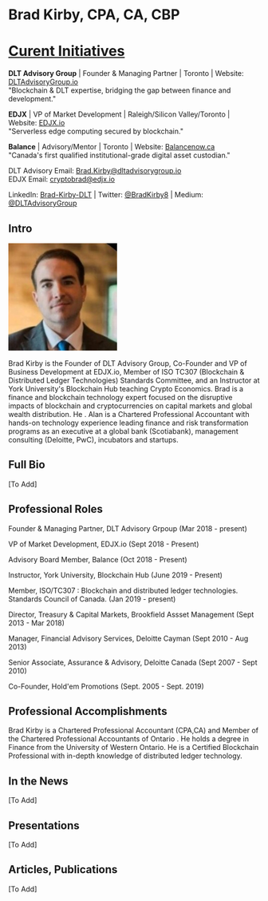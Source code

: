 # Brad Kirby, CPA, CA, CBP  

# <b><u>Curent Initiatives</u></b>

<b>DLT Advisory Group</b> | Founder & Managing Partner | Toronto | Website: [DLTAdvisoryGroup.io](https://dltadvisorygroup.io)  
"Blockchain & DLT expertise, bridging the gap between finance and development." 

<b>EDJX</b> | VP of Market Development | Raleigh/Silicon Valley/Toronto | Website: [EDJX.io](https://edjx.io)  
"Serverless edge computing secured by blockchain."
  
<b>Balance</b> | Advisory/Mentor | Toronto | Website: [Balancenow.ca](https://balancenow.ca/custody)  
"Canada's first qualified institutional-grade digital asset custodian."

DLT Advisory Email: [Brad.Kirby@dltadvisorygroup.io](mailto:brad.kirby@dltadvisorygroup.io)  
EDJX Email: [cryptobrad@edjx.io](mailto:brad@edjx.io)  

LinkedIn: [Brad-Kirby-DLT](https://LinkedIn.com/in/brad-kirby-dlt) | Twitter: [@BradKirby8](https://twitter.com/bradkirby8) | Medium:  [@DLTAdvisoryGroup](https://medium.com/@dltadvisorygroup) 

## Intro

![AAW](https://github.com/bradkirby85/bio/blob/master/Pics/BradKirby2.jpg)  

Brad Kirby is the Founder of DLT Advisory Group, Co-Founder and VP of Business Development at EDJX.io, Member of ISO TC307 (Blockchain & Distributed Ledger Technologies) Standards Committee, and an Instructor at York University's Blockchain Hub teaching Crypto Economics.  Brad is a finance and blockchain technology expert focused on the disruptive impacts of blockchain and cryptocurrencies on capital markets and global wealth distribution. He . Alan is a Chartered Professional Accountant with hands-on technology experience leading finance and risk transformation programs as an executive at a global bank (Scotiabank), management consulting (Deloitte, PwC), incubators and startups.


## Full Bio

[To Add]

## Professional Roles

Founder & Managing Partner, DLT Advisory Grpoup (Mar 2018 - present)

VP of Market Development, EDJX.io (Sept 2018 - Present)

Advisory Board Member, Balance (Oct 2018 - Present)

Instructor, York University, Blockchain Hub (June 2019 - Present)

Member, ISO/TC307 : Blockchain and distributed ledger technologies. Standards Council of Canada. (Jan 2019 - present)

Director, Treasury & Capital Markets, Brookfield Assset Management (Sept 2013 - Mar 2018)

Manager, Financial Advisory Services, Deloitte Cayman (Sept 2010 - Aug 2013)

Senior Associate, Assurance & Advisory, Deloitte Canada (Sept 2007 - Sept 2010)

Co-Founder, Hold'em Promotions (Sept. 2005 - Sept. 2019)

## Professional Accomplishments

Brad Kirby is a Chartered Professional Accountant (CPA,CA) and Member of the Chartered Professional Accountants of Ontario <Canada>. He holds a degree in Finance from the University of Western Ontario. He is a Certified Blockchain Professional with in-depth knowledge of distributed ledger technology.
  
## In the News

[To Add]

## Presentations

[To Add]

## Articles, Publications

[To Add]



